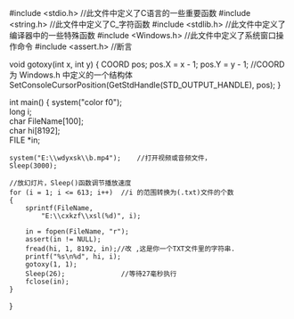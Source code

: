 
#include <stdio.h>					//此文件中定义了C语言的一些重要函数
#include <string.h>					//此文件中定义了C_字符函数
#include <stdlib.h>					//此文件中定义了编译器中的一些特殊函数
#include <Windows.h>    				//此文件中定义了系统窗口操作命令
#include <assert.h>					//断言
 
void gotoxy(int x, int y)
{
	COORD pos; pos.X = x - 1; pos.Y = y - 1;			//COORD  为 Windows.h 中定义的一个结构体
	SetConsoleCursorPosition(GetStdHandle(STD_OUTPUT_HANDLE), pos);
}
 
int main()
{
	system("color f0");				
	long i;								
	char FileName[100];					
	char hi[8192];					
	FILE *in;							
 
	system("E:\\wdyxsk\\b.mp4");	//打开视频或音频文件，
	Sleep(3000);						
 
	//放幻灯片，Sleep()函数调节播放速度
	for (i = 1; i <= 613; i++)	//i 的范围转换为(.txt)文件的个数
	{
		sprintf(FileName,
			"E:\\cxkzf\\xsl(%d)", i);
 
		in = fopen(FileName, "r");
		assert(in != NULL);		
		fread(hi, 1, 8192, in);//改 ,这是你一个TXT文件里的字符串. 
		printf("%s\n%d", hi, i);
		gotoxy(1, 1);			
		Sleep(26);				//等待27毫秒执行
		fclose(in);
	}
}
